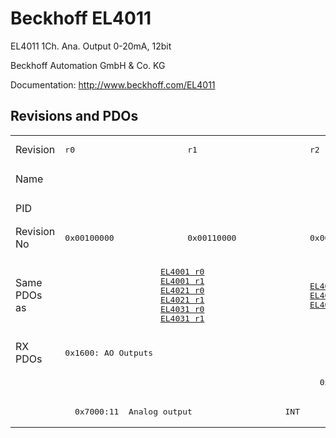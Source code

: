 # Beckhoff EL4011

EL4011 1Ch. Ana. Output 0-20mA, 12bit

Beckhoff Automation GmbH & Co. KG

Documentation: <a href="http://www.beckhoff.com/EL4011">http://www.beckhoff.com/EL4011</a>

## Revisions and PDOs
<table>
<tr >
<td class="first">Revision</td>
<td ><pre>r0</pre></td>
<td ><pre>r1</pre></td>
<td ><pre>r2</pre></td>
<td ><pre>r3</pre></td>
<td ><pre>r4</pre></td>
<td ><pre>r5</pre></td>
</tr>
<tr >
<td class="first">Name</td>
<td  colspan=6 align="center"><pre>EL4011 1Ch. Ana. Output 0-20mA, 12bit</pre></td>
</tr>
<tr >
<td class="first">PID</td>
<td  colspan=6 align="center"><pre>0x0fab3052</pre></td>
</tr>
<tr >
<td class="first">Revision No</td>
<td ><pre>0x00100000</pre></td>
<td ><pre>0x00110000</pre></td>
<td ><pre>0x00120000</pre></td>
<td ><pre>0x00130000</pre></td>
<td ><pre>0x00140000</pre></td>
<td ><pre>0x00150000</pre></td>
</tr>
<tr >
<td class="first">Same PDOs as</td>
<td  colspan=2 align="center"><pre><a href="EL4001">EL4001 r0</a><br/><a href="EL4001">EL4001 r1</a><br/><a href="EL4021">EL4021 r0</a><br/><a href="EL4021">EL4021 r1</a><br/><a href="EL4031">EL4031 r0</a><br/><a href="EL4031">EL4031 r1</a></pre></td>
<td ><pre><a href="EL4001">EL4001 r2</a><br/><a href="EL4021">EL4021 r2</a><br/><a href="EL4031">EL4031 r2</a></pre></td>
<td  colspan=2 align="center"><pre><a href="EL4001">EL4001 r3</a><br/><a href="EL4001">EL4001 r4</a><br/><a href="EL4021">EL4021 r3</a><br/><a href="EL4021">EL4021 r4</a><br/><a href="EL4021">EL4021 r5</a><br/><a href="EL4031">EL4031 r3</a><br/><a href="EL4031">EL4031 r4</a></pre></td>
<td ><pre><a href="EL4001">EL4001 r5</a><br/><a href="EL4021">EL4021 r6</a><br/><a href="EL4031">EL4031 r5</a></pre></td>
</tr>
<tr class="rxpdo pdosection">
<td class="first" rowspan=3 valign=top>RX PDOs</td>
<td colspan=6 align="left"><pre>0x1600: AO Outputs</pre></td>
<td></td>
</tr>
<tr class="rxpdo">
<td class="first" colspan=2 align="left"></td>
<td ><pre>  0x7000:01  Analog output                   INT</pre></td>
<td  colspan=3 align="left"></td>
</tr>
<tr class="rxpdo">
<td class="first" colspan=2 align="left"><pre>  0x7000:11  Analog output                   INT</pre></td>
<td ></td>
<td  colspan=3 align="left"><pre>  0x7000:11  Analog output                   INT</pre></td>
</tr>
</table>

